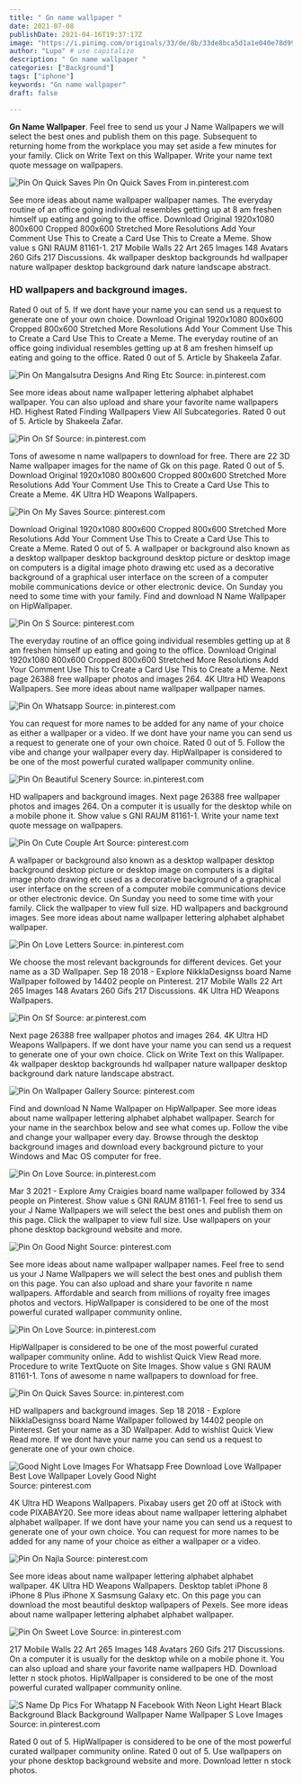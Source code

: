 ```yaml
---
title: " Gn name wallpaper "
date: 2021-07-08
publishDate: 2021-04-16T19:37:17Z
image: "https://i.pinimg.com/originals/33/de/8b/33de8bca5d1a1e040e78d992859ae9e9.jpg"
author: "Lupo" # use capitalize
description: " Gn name wallpaper "
categories: ["Background"]
tags: ["iphone"]
keywords: "Gn name wallpaper"
draft: false

---
```



**Gn Name Wallpaper**. Feel free to send us your J Name Wallpapers we will select the best ones and publish them on this page. Subsequent to returning home from the workplace you may set aside a few minutes for your family. Click on Write Text on this Wallpaper. Write your name text quote message on wallpapers.

![Pin On Quick Saves](https://i.pinimg.com/originals/63/49/95/6349953124ea7e706dd208ad98acb38a.jpg "Pin On Quick Saves")
Pin On Quick Saves From in.pinterest.com


See more ideas about name wallpaper wallpaper names. The everyday routine of an office going individual resembles getting up at 8 am freshen himself up eating and going to the office. Download Original 1920x1080 800x600 Cropped 800x600 Stretched More Resolutions Add Your Comment Use This to Create a Card Use This to Create a Meme. Show value s GNI RAUM 81161-1. 217 Mobile Walls 22 Art 265 Images 148 Avatars 260 Gifs 217 Discussions. 4k wallpaper desktop backgrounds hd wallpaper nature wallpaper desktop background dark nature landscape abstract.

### HD wallpapers and background images.

Rated 0 out of 5. If we dont have your name you can send us a request to generate one of your own choice. Download Original 1920x1080 800x600 Cropped 800x600 Stretched More Resolutions Add Your Comment Use This to Create a Card Use This to Create a Meme. The everyday routine of an office going individual resembles getting up at 8 am freshen himself up eating and going to the office. Rated 0 out of 5. Article by Shakeela Zafar.


![Pin On Mangalsutra Designs And Ring Etc](https://i.pinimg.com/originals/b4/e0/17/b4e0170fdef5dc0758bc966eed2559b8.jpg "Pin On Mangalsutra Designs And Ring Etc")
Source: in.pinterest.com

See more ideas about name wallpaper lettering alphabet alphabet wallpaper. You can also upload and share your favorite name wallpapers HD. Highest Rated Finding Wallpapers View All Subcategories. Rated 0 out of 5. Article by Shakeela Zafar.

![Pin On Sf](https://i.pinimg.com/736x/24/2d/16/242d16497c53088a0b42cde23e80aeef.jpg "Pin On Sf")
Source: in.pinterest.com

Tons of awesome n name wallpapers to download for free. There are 22 3D Name wallpaper images for the name of Gk on this page. Rated 0 out of 5. Download Original 1920x1080 800x600 Cropped 800x600 Stretched More Resolutions Add Your Comment Use This to Create a Card Use This to Create a Meme. 4K Ultra HD Weapons Wallpapers.

![Pin On My Saves](https://i.pinimg.com/564x/ec/37/7c/ec377cb3bd092117f7c765a591de5aa8.jpg "Pin On My Saves")
Source: pinterest.com

Download Original 1920x1080 800x600 Cropped 800x600 Stretched More Resolutions Add Your Comment Use This to Create a Card Use This to Create a Meme. Rated 0 out of 5. A wallpaper or background also known as a desktop wallpaper desktop background desktop picture or desktop image on computers is a digital image photo drawing etc used as a decorative background of a graphical user interface on the screen of a computer mobile communications device or other electronic device. On Sunday you need to some time with your family. Find and download N Name Wallpaper on HipWallpaper.

![Pin On S](https://i.pinimg.com/originals/ed/12/4d/ed124d8c785c0d6edc6daf952ad02f7b.jpg "Pin On S")
Source: pinterest.com

The everyday routine of an office going individual resembles getting up at 8 am freshen himself up eating and going to the office. Download Original 1920x1080 800x600 Cropped 800x600 Stretched More Resolutions Add Your Comment Use This to Create a Card Use This to Create a Meme. Next page 26388 free wallpaper photos and images 264. 4K Ultra HD Weapons Wallpapers. See more ideas about name wallpaper wallpaper names.

![Pin On Whatsapp](https://i.pinimg.com/736x/f2/25/0b/f2250be9681bc7777b79f8d008623cd6.jpg "Pin On Whatsapp")
Source: in.pinterest.com

You can request for more names to be added for any name of your choice as either a wallpaper or a video. If we dont have your name you can send us a request to generate one of your own choice. Rated 0 out of 5. Follow the vibe and change your wallpaper every day. HipWallpaper is considered to be one of the most powerful curated wallpaper community online.

![Pin On Beautiful Scenery](https://i.pinimg.com/564x/ab/c4/20/abc42040013a90742568a53a685c0243.jpg "Pin On Beautiful Scenery")
Source: in.pinterest.com

HD wallpapers and background images. Next page 26388 free wallpaper photos and images 264. On a computer it is usually for the desktop while on a mobile phone it. Show value s GNI RAUM 81161-1. Write your name text quote message on wallpapers.

![Pin On Cute Couple Art](https://i.pinimg.com/originals/91/40/7d/91407d52391397f32127456c5056579f.jpg "Pin On Cute Couple Art")
Source: pinterest.com

A wallpaper or background also known as a desktop wallpaper desktop background desktop picture or desktop image on computers is a digital image photo drawing etc used as a decorative background of a graphical user interface on the screen of a computer mobile communications device or other electronic device. On Sunday you need to some time with your family. Click the wallpaper to view full size. HD wallpapers and background images. See more ideas about name wallpaper lettering alphabet alphabet wallpaper.

![Pin On Love Letters](https://i.pinimg.com/originals/96/a4/6b/96a46bc1b65fe88233fb203e921e1254.jpg "Pin On Love Letters")
Source: in.pinterest.com

We choose the most relevant backgrounds for different devices. Get your name as a 3D Wallpaper. Sep 18 2018 - Explore NikklaDesignss board Name Wallpaper followed by 14402 people on Pinterest. 217 Mobile Walls 22 Art 265 Images 148 Avatars 260 Gifs 217 Discussions. 4K Ultra HD Weapons Wallpapers.

![Pin On Sf](https://i.pinimg.com/originals/51/a6/df/51a6df90f7dc8a1fe944886977cc6836.jpg "Pin On Sf")
Source: ar.pinterest.com

Next page 26388 free wallpaper photos and images 264. 4K Ultra HD Weapons Wallpapers. If we dont have your name you can send us a request to generate one of your own choice. Click on Write Text on this Wallpaper. 4k wallpaper desktop backgrounds hd wallpaper nature wallpaper desktop background dark nature landscape abstract.

![Pin On Wallpaper Gallery](https://i.pinimg.com/originals/06/e1/5b/06e15bba596dbde973084857fa6ca3c1.jpg "Pin On Wallpaper Gallery")
Source: pinterest.com

Find and download N Name Wallpaper on HipWallpaper. See more ideas about name wallpaper lettering alphabet alphabet wallpaper. Search for your name in the searchbox below and see what comes up. Follow the vibe and change your wallpaper every day. Browse through the desktop background images and download every background picture to your Windows and Mac OS computer for free.

![Pin On Love](https://i.pinimg.com/originals/e6/1c/a4/e61ca402b3caff24fae2dd2334585682.jpg "Pin On Love")
Source: in.pinterest.com

Mar 3 2021 - Explore Amy Craigies board name wallpaper followed by 334 people on Pinterest. Show value s GNI RAUM 81161-1. Feel free to send us your J Name Wallpapers we will select the best ones and publish them on this page. Click the wallpaper to view full size. Use wallpapers on your phone desktop background website and more.

![Pin On Good Night](https://i.pinimg.com/736x/c2/6d/e7/c26de78aa05518d73ce3ee59bea596aa.jpg "Pin On Good Night")
Source: pinterest.com

See more ideas about name wallpaper wallpaper names. Feel free to send us your J Name Wallpapers we will select the best ones and publish them on this page. You can also upload and share your favorite n name wallpapers. Affordable and search from millions of royalty free images photos and vectors. HipWallpaper is considered to be one of the most powerful curated wallpaper community online.

![Pin On Love](https://i.pinimg.com/originals/a3/a1/b0/a3a1b040a04214a4c24eff7ded5d0231.jpg "Pin On Love")
Source: in.pinterest.com

HipWallpaper is considered to be one of the most powerful curated wallpaper community online. Add to wishlist Quick View Read more. Procedure to write TextQuote on Site Images. Show value s GNI RAUM 81161-1. Tons of awesome n name wallpapers to download for free.

![Pin On Quick Saves](https://i.pinimg.com/originals/63/49/95/6349953124ea7e706dd208ad98acb38a.jpg "Pin On Quick Saves")
Source: in.pinterest.com

HD wallpapers and background images. Sep 18 2018 - Explore NikklaDesignss board Name Wallpaper followed by 14402 people on Pinterest. Get your name as a 3D Wallpaper. Add to wishlist Quick View Read more. If we dont have your name you can send us a request to generate one of your own choice.

![Good Night Love Images For Whatsapp Free Download Love Wallpaper Best Love Wallpaper Lovely Good Night](https://i.pinimg.com/originals/10/a6/2d/10a62d7cbe027f0fb58de9925a6d4fd4.jpg "Good Night Love Images For Whatsapp Free Download Love Wallpaper Best Love Wallpaper Lovely Good Night")
Source: pinterest.com

4K Ultra HD Weapons Wallpapers. Pixabay users get 20 off at iStock with code PIXABAY20. See more ideas about name wallpaper lettering alphabet alphabet wallpaper. If we dont have your name you can send us a request to generate one of your own choice. You can request for more names to be added for any name of your choice as either a wallpaper or a video.

![Pin On Najla](https://i.pinimg.com/originals/94/bd/9c/94bd9c15639c5820c1761107049f61fc.jpg "Pin On Najla")
Source: pinterest.com

See more ideas about name wallpaper lettering alphabet alphabet wallpaper. 4K Ultra HD Weapons Wallpapers. Desktop tablet iPhone 8 iPhone 8 Plus iPhone X Sasmsung Galaxy etc. On this page you can download the most beautiful desktop wallpapers of Pexels. See more ideas about name wallpaper lettering alphabet alphabet wallpaper.

![Pin On Sweet Love](https://i.pinimg.com/564x/2e/7a/69/2e7a698e98bbf3bc021bd1ee607eea3c.jpg "Pin On Sweet Love")
Source: in.pinterest.com

217 Mobile Walls 22 Art 265 Images 148 Avatars 260 Gifs 217 Discussions. On a computer it is usually for the desktop while on a mobile phone it. You can also upload and share your favorite name wallpapers HD. Download letter n stock photos. HipWallpaper is considered to be one of the most powerful curated wallpaper community online.

![S Name Dp Pics For Whatapp N Facebook With Neon Light Heart Black Background Black Background Wallpaper Name Wallpaper S Love Images](https://i.pinimg.com/originals/33/de/8b/33de8bca5d1a1e040e78d992859ae9e9.jpg "S Name Dp Pics For Whatapp N Facebook With Neon Light Heart Black Background Black Background Wallpaper Name Wallpaper S Love Images")
Source: in.pinterest.com

Rated 0 out of 5. HipWallpaper is considered to be one of the most powerful curated wallpaper community online. Rated 0 out of 5. Use wallpapers on your phone desktop background website and more. Download letter n stock photos.

